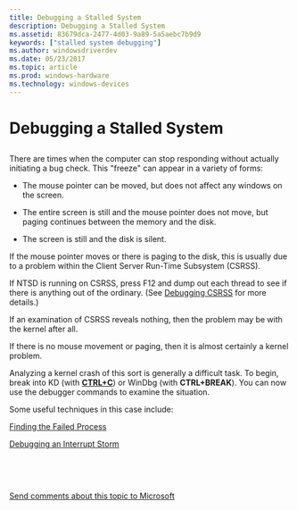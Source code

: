 ```yaml
---
title: Debugging a Stalled System
description: Debugging a Stalled System
ms.assetid: 83679dca-2477-4d03-9a89-5a5aebc7b9d9
keywords: ["stalled system debugging"]
ms.author: windowsdriverdev
ms.date: 05/23/2017
ms.topic: article
ms.prod: windows-hardware
ms.technology: windows-devices
---
```


# Debugging a Stalled System


## <span id="ddk_debugging_a_stalled_system_dbg"></span><span id="DDK_DEBUGGING_A_STALLED_SYSTEM_DBG"></span>


There are times when the computer can stop responding without actually initiating a bug check. This "freeze" can appear in a variety of forms:

-   The mouse pointer can be moved, but does not affect any windows on the screen.

-   The entire screen is still and the mouse pointer does not move, but paging continues between the memory and the disk.

-   The screen is still and the disk is silent.

If the mouse pointer moves or there is paging to the disk, this is usually due to a problem within the Client Server Run-Time Subsystem (CSRSS).

If NTSD is running on CSRSS, press F12 and dump out each thread to see if there is anything out of the ordinary. (See [Debugging CSRSS](debugging-csrss.md) for more details.)

If an examination of CSRSS reveals nothing, then the problem may be with the kernel after all.

If there is no mouse movement or paging, then it is almost certainly a kernel problem.

Analyzing a kernel crash of this sort is generally a difficult task. To begin, break into KD (with [**CTRL+C**](ctrl-c--break-.md)) or WinDbg (with **CTRL+BREAK**). You can now use the debugger commands to examine the situation.

Some useful techniques in this case include:

[Finding the Failed Process](finding-the-failed-process.md)

[Debugging an Interrupt Storm](debugging-an-interrupt-storm.md)

 

 

[Send comments about this topic to Microsoft](mailto:wsddocfb@microsoft.com?subject=Documentation%20feedback%20[debugger\debugger]:%20Debugging%20a%20Stalled%20System%20%20RELEASE:%20%285/15/2017%29&body=%0A%0APRIVACY%20STATEMENT%0A%0AWe%20use%20your%20feedback%20to%20improve%20the%20documentation.%20We%20don't%20use%20your%20email%20address%20for%20any%20other%20purpose,%20and%20we'll%20remove%20your%20email%20address%20from%20our%20system%20after%20the%20issue%20that%20you're%20reporting%20is%20fixed.%20While%20we're%20working%20to%20fix%20this%20issue,%20we%20might%20send%20you%20an%20email%20message%20to%20ask%20for%20more%20info.%20Later,%20we%20might%20also%20send%20you%20an%20email%20message%20to%20let%20you%20know%20that%20we've%20addressed%20your%20feedback.%0A%0AFor%20more%20info%20about%20Microsoft's%20privacy%20policy,%20see%20http://privacy.microsoft.com/default.aspx. "Send comments about this topic to Microsoft")




